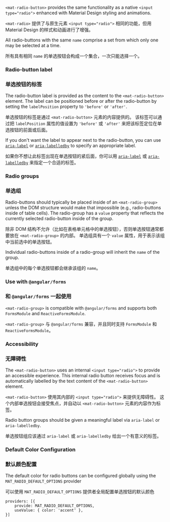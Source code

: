 `<mat-radio-button>` provides the same functionality as a native `<input type="radio">` enhanced with
Material Design styling and animations.

`<mat-radio>` 提供了与原生元素 `<input type="radio">` 相同的功能，但用 Material Design 的样式和动画进行了增强。

<!-- example(radio-overview) -->

All radio-buttons with the same `name` comprise a set from which only one may be selected at a time.

所有具有相同 `name` 的单选按钮会构成一个集合，一次只能选择一个。

### Radio-button label

### 单选按钮的标签

The radio-button label is provided as the content to the `<mat-radio-button>` element. The label can
be positioned before or after the radio-button by setting the `labelPosition` property to `'before'`
or `'after'`.

单选按钮的标签是通过 `<mat-radio-button>` 元素的内容提供的。
该标签可以通过把 `labelPosition` 属性的值设置为 `'before'` 或 `'after'` 来把该标签定位在单选按钮的前面或后面。

If you don't want the label to appear next to the radio-button, you can use
[`aria-label`](https://www.w3.org/TR/wai-aria/states_and_properties#aria-label) or
[`aria-labelledby`](https://www.w3.org/TR/wai-aria/states_and_properties#aria-labelledby) to
specify an appropriate label.

如果你不想让此标签出现在单选按钮的紧后面，你可以用 [`aria-label`](https://www.w3.org/TR/wai-aria/states_and_properties#aria-label) 或 
[`aria-labelledby`](https://www.w3.org/TR/wai-aria/states_and_properties#aria-labelledby) 来指定一个合适的标签。

### Radio groups

### 单选组

Radio-buttons should typically be placed inside of an `<mat-radio-group>` unless the DOM structure
would make that impossible (e.g., radio-buttons inside of table cells). The radio-group has a
`value` property that reflects the currently selected radio-button inside of the group.

除非 DOM 结构不允许（比如在表格单元格中的单选按钮），否则单选按钮通常都要放在 `<mat-radio-group>` 的内部。
单选组具有一个 `value` 属性，用于表示该组中当前选中的单选按钮。

Individual radio-buttons inside of a radio-group will inherit the `name` of the group.

单选组中的每个单选按钮都会继承该组的 `name`。

### Use with `@angular/forms`

### 和 `@angular/forms` 一起使用

`<mat-radio-group>` is compatible with `@angular/forms` and supports both `FormsModule`
and `ReactiveFormsModule`.

`<mat-radio-group>` 与 `@angular/forms` 兼容，并且同时支持 `FormsModule` 和 `ReactiveFormsModule`。

### Accessibility

### 无障碍性

The `<mat-radio-button>` uses an internal `<input type="radio">` to provide an accessible experience.
This internal radio button receives focus and is automatically labelled by the text content of the
`<mat-radio-button>` element.

`<mat-radio-button>` 使用其内部的 `<input type="radio">` 来提供无障碍性。
这个内部单选按钮会接受焦点，并自动以 `<mat-radio-button>` 元素的内容作为标签。

Radio button groups should be given a meaningful label via `aria-label` or `aria-labelledby`.

单选按钮组应该通过 `aria-label` 或 `aria-labelledby` 给出一个有意义的标签。

### Default Color Configuration

### 默认颜色配置

The default color for radio buttons can be configured globally using the `MAT_RADIO_DEFAULT_OPTIONS` provider

可以使用 `MAT_RADIO_DEFAULT_OPTIONS` 提供者全局配置单选按钮的默认颜色

```
providers: [{
    provide: MAT_RADIO_DEFAULT_OPTIONS,
    useValue: { color: 'accent' },
}]
```
